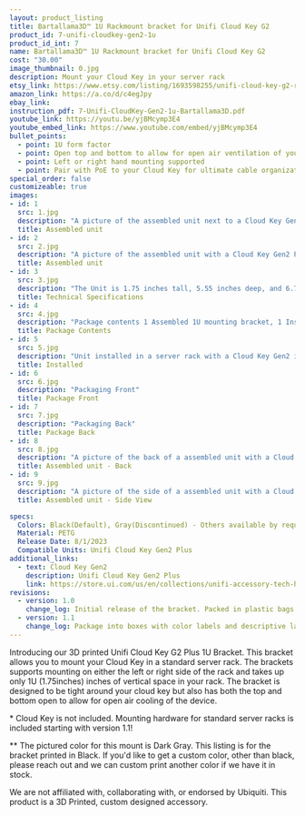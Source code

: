 ```yaml
---
layout: product_listing
title: Bartallama3D™ 1U Rackmount bracket for Unifi Cloud Key G2
product_id: 7-unifi-cloudkey-gen2-1u
product_id_int: 7
name: Bartallama3D™ 1U Rackmount bracket for Unifi Cloud Key G2
cost: "30.00"
image_thumbnail: 0.jpg
description: Mount your Cloud Key in your server rack
etsy_link: https://www.etsy.com/listing/1693598255/unifi-cloud-key-g2-rackmount-bracket
amazon_link: https://a.co/d/c4egJpy
ebay_link: 
instruction_pdf: 7-Unifi-CloudKey-Gen2-1u-Bartallama3D.pdf
youtube_link: https://youtu.be/yjBMcymp3E4
youtube_embed_link: https://www.youtube.com/embed/yjBMcymp3E4
bullet_points:
  - point: 1U form factor
  - point: Open top and bottom to allow for open air ventilation of your Cloud Key Gen2
  - point: Left or right hand mounting supported
  - point: Pair with PoE to your Cloud Key for ultimate cable organization
special_order: false
customizeable: true
images:
- id: 1
  src: 1.jpg
  description: "A picture of the assembled unit next to a Cloud Key Gen2 Plus"
  title: Assembled unit
- id: 2
  src: 2.jpg
  description: "A picture of the assembled unit with a Cloud Key Gen2 Plus Installed"
  title: Assembled unit
- id: 3
  src: 3.jpg
  description: "The Unit is 1.75 inches tall, 5.55 inches deep, and 6.7 inches wide with the mounting ear. It supports left or right hand mounting in a server rack and only takes up 1U (1.75) inches of vertical space."
  title: Technical Specifications
- id: 4
  src: 4.jpg
  description: "Package contents 1 Assembled 1U mounting bracket, 1 Instruction QR code, 1 Installation Hex Key, 1 Spare Screw, 2 Cage Nuts Black, 2 Rack Mount Screws Black" 
  title: Package Contents
- id: 5
  src: 5.jpg
  description: "Unit installed in a server rack with a Cloud Key Gen2 installed and powered on"
  title: Installed
- id: 6
  src: 6.jpg
  description: "Packaging Front"
  title: Package Front
- id: 7
  src: 7.jpg
  description: "Packaging Back"
  title: Package Back
- id: 8
  src: 8.jpg
  description: "A picture of the back of a assembled unit with a Cloud Key Gen2 Plus Installed"
  title: Assembled unit - Back 
- id: 9
  src: 9.jpg
  description: "A picture of the side of a assembled unit with a Cloud Key Gen2 Plus Installed"
  title: Assembled unit - Side View

specs:
  Colors: Black(Default), Gray(Discontinued) - Others available by request 
  Material: PETG
  Release Date: 8/1/2023
  Compatible Units: Unifi Cloud Key Gen2 Plus
additional_links:
  - text: Cloud Key Gen2
    description: Unifi Cloud Key Gen2 Plus
    link: https://store.ui.com/us/en/collections/unifi-accessory-tech-hosting-and-gateways-small-scale/products/unifi-cloudkey-plus
revisions:
  - version: 1.0
    change_log: Initial release of the bracket. Packed in plastic bags. with all required hardware
  - version: 1.1
    change_log: Package into boxes with color labels and descriptive labels on the back. Available via Amazon Prime. Cage Nuts and Rack Screws added to product packaging. 
---
```


Introducing our 3D printed Unifi Cloud Key G2 Plus 1U Bracket. This bracket allows you to mount your Cloud Key in a standard server rack. The brackets supports mounting on either the left or right side of the rack and takes up only 1U (1.75inches) inches of vertical space in your rack. The bracket is designed to be tight around your cloud key but also has both the top and bottom open to allow for open air cooling of the device.  

\* Cloud Key is not included. Mounting hardware for standard server racks is included starting with version 1.1! 

\*\* The pictured color for this mount is Dark Gray. This listing is for the bracket printed in Black. If you'd like to get a custom color, other than black, please reach out and we can custom print another color if we have it in stock.

We are not affiliated with, collaborating with, or endorsed by Ubiquiti. This product is a 3D Printed, custom designed accessory.
